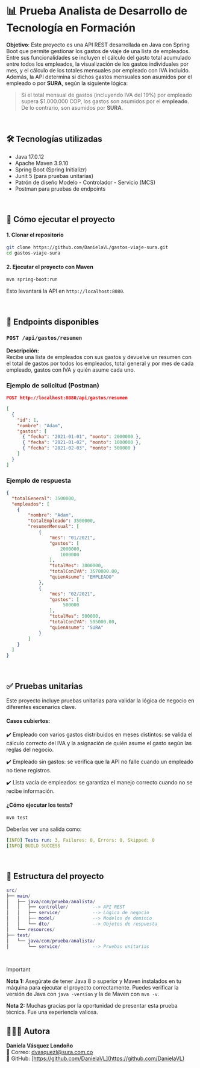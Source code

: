# 📊 Prueba Analista de Desarrollo de Tecnología en Formación

**Objetivo**: 
Este proyecto es una API REST desarrollada en Java con Spring Boot que permite gestionar los gastos de viaje de una lista de empleados. Entre sus funcionalidades se incluyen el cálculo del gasto total acumulado entre todos los empleados, la visualización de los gastos individuales por mes, y el cálculo de los totales mensuales por empleado con IVA incluido. Además, la API determina si dichos gastos mensuales son asumidos por el empleado o por **SURA**, según la siguiente lógica:

> Si el total mensual de gastos (incluyendo IVA del 19%) por empleado supera $1.000.000 COP, los gastos son asumidos por el **empleado**. De lo contrario, son asumidos por **SURA**.

</br>

## 🛠️ Tecnologías utilizadas

- Java 17.0.12
- Apache Maven 3.9.10
- Spring Boot (Spring Initializr)
- Junit 5 (para pruebas unitarias)
- Patrón de diseño Modelo - Controlador - Servicio (MCS)
- Postman para pruebas de endpoints

</br>

## 🚀 Cómo ejecutar el proyecto

#### 1. Clonar el repositorio

```bash
git clone https://github.com/DanielaVL/gastos-viaje-sura.git
cd gastos-viaje-sura
``` 

#### 2. Ejecutar el proyecto con Maven

```bash
mvn spring-boot:run
```

Esto levantará la API en `http://localhost:8080`.

</br>

## 🔌 Endpoints disponibles

### `POST /api/gastos/resumen`

**Descripción:**  
Recibe una lista de empleados con sus gastos y devuelve un resumen con el total de gastos por todos los empleados, total general y por mes de cada empleado, gastos con IVA y quién asume cada uno.


### Ejemplo de solicitud (Postman)

```json
POST http://localhost:8080/api/gastos/resumen

[
  {
    "id": 1,
    "nombre": "Adam",
    "gastos": [
      { "fecha": "2021-01-01", "monto": 2000000 },
      { "fecha": "2021-01-02", "monto": 1000000 },
      { "fecha": "2021-02-03", "monto": 500000 }
    ]
  }
]
```
### Ejemplo de respuesta

```json
{
  "totalGeneral": 3500000,
  "empleados": [
    {
        "nombre": "Adam",
        "totalEmpleado": 3500000,
        "resumenMensual": [
            {
                "mes": "01/2021",
                "gastos": [
                    2000000,
                    1000000
                ],
                "totalMes": 3000000,
                "totalConIVA": 3570000.00,
                "quienAsume": "EMPLEADO"
            },
            {
                "mes": "02/2021",
                "gastos": [
                     500000
                ],
                "totalMes": 500000,
                "totalConIVA": 595000.00,
                "quienAsume": "SURA"
            }
        ]
    }
  ]
}
```
</br>

## ✅ Pruebas unitarias
Este proyecto incluye pruebas unitarias para validar la lógica de negocio en diferentes escenarios clave.

#### Casos cubiertos:
✔️ Empleado con varios gastos distribuidos en meses distintos: se valida el cálculo correcto del IVA y la asignación de quién asume el gasto según las reglas del negocio.

✔️ Empleado sin gastos: se verifica que la API no falle cuando un empleado no tiene registros.

✔️ Lista vacía de empleados: se garantiza el manejo correcto cuando no se recibe información.

#### ¿Cómo ejecutar los tests?
```bash
mvn test
```

Deberías ver una salida como:

```yaml
[INFO] Tests run: 3, Failures: 0, Errors: 0, Skipped: 0
[INFO] BUILD SUCCESS
```

</br>

## 📁 Estructura del proyecto

```lua
src/
├── main/
│   ├── java/com/prueba/analista/
│   │   ├── controller/         --> API REST
│   │   ├── service/            --> Lógica de negocio
│   │   ├── model/              --> Modelos de dominio
│   │   └── dto/                --> Objetos de respuesta
│   └── resources/              
├── test/
│   └── java/com/prueba/analista/
│       └── service/            --> Pruebas unitarias
```

</br>

> [!IMPORTANT]
> **Nota 1:** Asegúrate de tener Java 8 o superior y Maven instalados en tu máquina para ejecutar el proyecto correctamente. Puedes verificar la versión de Java con `java -version` y la de Maven con `mvn -v`.
>
> **Nota 2:** Muchas gracias por la oportunidad de presentar esta prueba técnica. Fue una experiencia valiosa.

## 👩🏽‍💻 Autora

**Daniela Vásquez Londoño**  
📧 Correo: [dvasquezl@sura.com.co](mailto:dvasquezl@sura.com.co)  
🔗 GitHub: [https://github.com/DanielaVL](https://github.com/DanielaVL)
